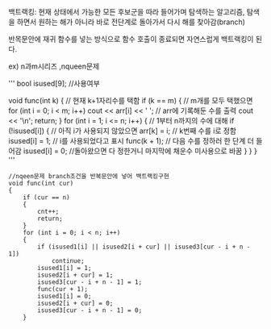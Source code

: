 
백트랙킹: 현재 상태에서 가능한 모든 후보군을 따라 들어가며 탐색하는 알고리즘, 탐색을 하면서 원하는 해가 아니라 바로 전단계로 돌아가서 다시 해를 찾아감(branch)

반목문안에 재귀 함수를 넣는 방식으로 함수 호출이 종료되면 자연스럽게 백트랙킹이 된다. 

ex) n과m시리즈 ,nqueen문제 

'''
bool isused[9]; //사용여부 

void func(int k) { // 현재 k+1자리수를 택함 
	if (k == m) { // m개를 모두 택했으면
		for (int i = 0; i < m; i++)
			cout << arr[i] << ' '; // arr에 기록해둔 수를 출력
		cout << '\n';
		return;
	}
	for (int i = 1; i <= n; i++) { // 1부터 n까지의 수에 대해
		if (!isused[i]) { // 아직 i가 사용되지 않았으면
			arr[k] = i; // k번째 수를 i로 정함
			isused[i] = 1; // i를 사용되었다고 표시
			func(k + 1); // 다음 수를 정하러 한 단계 더 들어감
			isused[i] = 0; //돌아왔으면 다 정한거니 마지막에 채운수 미사용으로 바꿈 
		}
	}
}
'''


```
//nqeen문제 branch조건을 반복문안에 넣어 백트랙킹구현
void func(int cur)
{ 
    if (cur == n)
    { 
        cnt++;
        return;
    }
    for (int i = 0; i < n; i++)
    {                                                                   
        if (isused1[i] || isused2[i + cur] || isused3[cur - i + n - 1]) 
            continue;
        isused1[i] = 1;
        isused2[i + cur] = 1;
        isused3[cur - i + n - 1] = 1;
        func(cur + 1);
        isused1[i] = 0;
        isused2[i + cur] = 0;
        isused3[cur - i + n - 1] = 0;
    }
```
